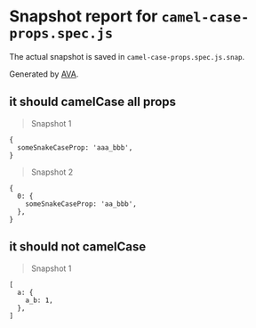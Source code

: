 # Snapshot report for `camel-case-props.spec.js`

The actual snapshot is saved in `camel-case-props.spec.js.snap`.

Generated by [AVA](https://ava.li).

## it should camelCase all props

> Snapshot 1

    {
      someSnakeCaseProp: 'aaa_bbb',
    }

> Snapshot 2

    {
      0: {
        someSnakeCaseProp: 'aa_bbb',
      },
    }

## it should not camelCase

> Snapshot 1

    [
      a: {
        a_b: 1,
      },
    ]
